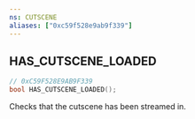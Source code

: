 ```yaml
---
ns: CUTSCENE
aliases: ["0xc59f528e9ab9f339"]
---
```

## HAS_CUTSCENE_LOADED

```c
// 0xC59F528E9AB9F339
bool HAS_CUTSCENE_LOADED();
```

Checks that the cutscene has been streamed in.

